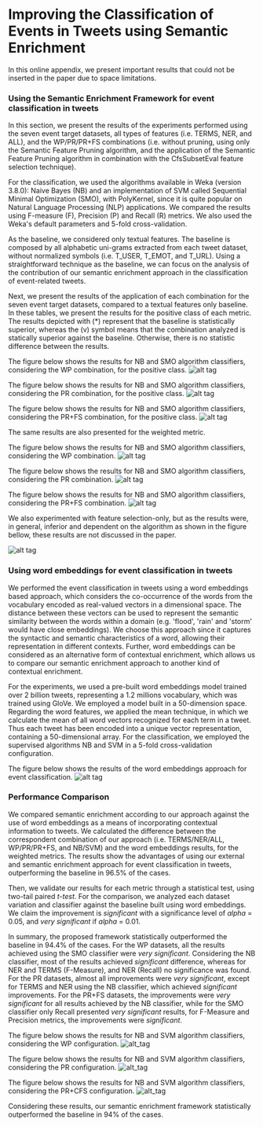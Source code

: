
# Improving the Classification of Events in Tweets using Semantic Enrichment

In this online appendix, we present important results that could not be inserted in the paper due to space limitations.


### Using the Semantic Enrichment Framework for event classification in tweets

In this section, we present the results of the experiments performed using the seven event target datasets, all types of features (i.e. TERMS, NER, and ALL), and the WP/PR/PR+FS combinations (i.e. without pruning, using only the Semantic Feature Pruning algorithm, and the application of the Semantic Feature Pruning algorithm in combination with the CfsSubsetEval feature selection technique).

For the classification, we used the algorithms available in Weka (version 3.8.0): Naive Bayes (NB) and an implementation of SVM called Sequential Minimal Optimization (SMO), with PolyKernel, since it is quite popular on Natural Language Processing (NLP) applications. We compared the results using F-measure (F), Precision (P) and Recall (R) metrics. We also used the Weka's default parameters and 5-fold cross-validation.

As the baseline, we considered only textual features. The baseline is composed by all alphabetic uni-grams extracted from each tweet dataset, without normalized symbols (i.e. T\_USER, T\_EMOT, and T\_URL).  Using a straightforward technique as the baseline, we can focus on the analysis of the contribution of our semantic enrichment approach in the classification of event-related tweets.

Next, we present the results of the application of each combination for the seven event target datasets, compared to a textual features only baseline. In these tables, we present the results for the positive class of each metric. The results depicted with (\*) represent that the baseline is statistically superior, whereas the (v) symbol means that the combination analyzed is statically superior against the baseline. Otherwise, there is no statistic difference between the results. 

The figure below shows the results for NB and SMO algorithm classifiers, considering the WP combination, for the positive class.
![alt tag](https://cloud.githubusercontent.com/assets/5015987/23714901/a315d0e4-0409-11e7-9284-597a3a733596.PNG)

The figure below shows the results for NB and SMO algorithm classifiers, considering the PR combination, for the positive class.
![alt tag](https://cloud.githubusercontent.com/assets/5015987/23714898/a3128e98-0409-11e7-9ce6-2d60d3932957.PNG)

The figure below shows the results for NB and SMO algorithm classifiers, considering the PR+FS combination, for the positive class.
![alt tag](https://cloud.githubusercontent.com/assets/5015987/23714899/a313f1c0-0409-11e7-9ce7-d45b3f5046ae.PNG)

The same results are also presented for the weighted metric.

The figure below shows the results for NB and SMO algorithm classifiers, considering the WP combination.
![alt tag](https://cloud.githubusercontent.com/assets/5015987/23714902/a3167a62-0409-11e7-813c-3c7aa77942fd.PNG)

The figure below shows the results for NB and SMO algorithm classifiers, considering the PR combination.
![alt tag](https://cloud.githubusercontent.com/assets/5015987/23714904/a3a63422-0409-11e7-9a68-58e07a20ddab.PNG)

The figure below shows the results for NB and SMO algorithm classifiers, considering the PR+FS combination.
![alt tag](https://cloud.githubusercontent.com/assets/5015987/23714900/a314caf0-0409-11e7-9e28-7e4d6f594eab.PNG)

We also experimented with feature selection-only, but as the results were, in general, inferior and dependent on the algorithm as shown in the figure bellow, these results are not discussed in the paper.

![alt tag](https://cloud.githubusercontent.com/assets/5015987/23862984/41dca554-07ed-11e7-86ff-950312c2b558.png)

### Using word embeddings for event classification in tweets


We performed the event classification in tweets using a word embeddings based approach, which considers the co-occurrence of the words from the vocabulary encoded as real-valued vectors in a dimensional space. The distance between these vectors can be used to represent the semantic similarity between the words within a domain (e.g. 'flood', 'rain' and 'storm' would have close embeddings). We choose this approach since it captures the syntactic and semantic characteristics of a word, allowing their representation in different contexts. Further, word embeddings can be considered as an alternative form of contextual enrichment, which allows us to compare our semantic enrichment approach to another kind of contextual enrichment. 

For the experiments, we used a pre-built word embeddings model trained over 2 billion tweets, representing a 1.2 millions vocabulary, which was trained using GloVe. We employed a model built in a 50-dimension space. Regarding the word features, we applied the mean technique, in which we calculate the mean of all word vectors recognized for each term in a tweet. Thus each tweet has been encoded into a unique vector representation, containing a 50-dimensional array. For the classification, we employed the supervised algorithms NB and SVM in a 5-fold cross-validation configuration.

The figure below shows the results of the word embeddings approach for event classification.
![alt tag](https://cloud.githubusercontent.com/assets/5015987/22621991/66098ba6-eb17-11e6-9ac9-4bb6125df72d.PNG)

### Performance Comparison

We compared semantic enrichment according to our approach against the use of word embeddings as a means of incorporating contextual information to tweets. We calculated the difference between the correspondent combination of our approach (i.e. TERMS/NER/ALL, WP/PR/PR+FS, and NB/SVM) and the word embeddings results, for the weighted metrics. The results show the advantages of using our external and semantic enrichment approach for event classification in tweets, outperforming the baseline in 96.5% of the cases.

Then, we validate our results for each metric through a statistical test, using two-tail paired _t-test_. For the comparison, we analyzed each dataset variation and classifier against the baseline built using word embeddings. We claim the improvement is _significant_ with a significance level of _alpha_ = 0.05, and _very significant_ if  _alpha_ = 0.01. 

In summary, the proposed framework statistically outperformed the baseline in 94.4% of the cases. For the WP datasets, all the results achieved using the SMO classifier were _very significant_. Considering the NB classifier, most of the results achieved _significant_ difference, whereas for NER and TERMS (F-Measure), and NER (Recall) no significance was found. For the PR datasets, almost all improvements were _very significant_, except for TERMS and NER using the NB classifier, which achieved _significant_ improvements. For the PR+FS datasets, the improvements were _very significant_ for all results achieved by the NB classifier, while for the SMO classifier only Recall presented _very significant_ results, for F-Measure and Precision metrics, the improvements were _significant_.

The figure below shows the results for NB and SVM algorithm classifiers, considering the WP configuration.
![alt_tag](https://cloud.githubusercontent.com/assets/5015987/22630191/40930f58-ebdc-11e6-80a8-535cdebff48f.PNG)


The figure below shows the results for NB and SVM algorithm classifiers, considering the PR configuration.
![alt_tag](https://cloud.githubusercontent.com/assets/5015987/22630192/40934626-ebdc-11e6-92f2-39a8201073e3.PNG)

The figure below shows the results for NB and SVM algorithm classifiers, considering the PR+CFS configuration.
![alt_tag](https://cloud.githubusercontent.com/assets/5015987/22630190/408fe774-ebdc-11e6-818c-7e062a94f211.PNG)

Considering these results, our semantic enrichment framework statistically outperformed the baseline in 94% of the cases.
